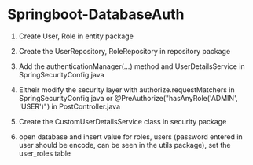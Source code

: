 # Springboot-DatabaseAuth

1) Create User, Role in entity package

2) Create the UserRepository, RoleRepository in repository package

3) Add the  authenticationManager(...) method and UserDetailsService in SpringSecurityConfig.java

4) Eitheir modify the security layer with authorize.requestMatchers in SpringSecurityConfig.java or @PreAuthorize("hasAnyRole('ADMIN', 'USER')") in PostController.java

5) Create the CustomUserDetailsService class in security package

6) open database and insert value for roles, users (password entered in user should be encode, can be seen in the utils package), set the user_roles table
